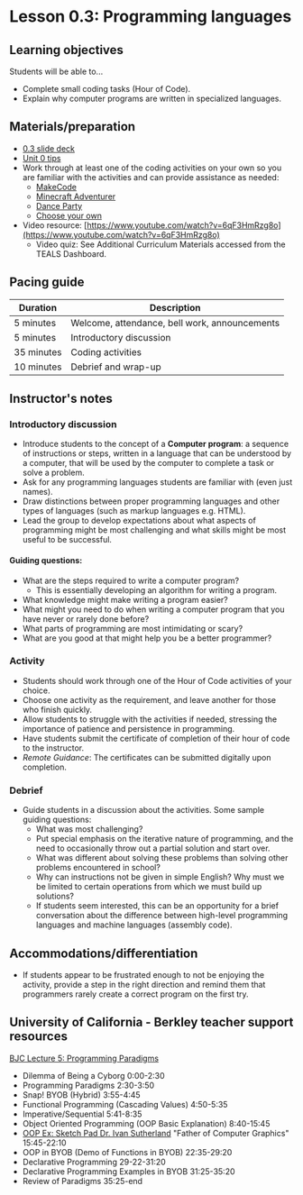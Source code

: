 # Lesson 0.3: Programming languages

## Learning objectives

Students will be able to...

* Complete small coding tasks (Hour of Code).
* Explain why computer programs are written in specialized languages.

## Materials/preparation

* [0.3 slide deck](https://github.com/TEALSK12/introduction-to-computer-science/raw/master/slidedecks/TEALS%20SNAP%200.3.pptx)
* [Unit 0 tips](unit_0_tips.md)
* Work through at least one of the coding activities on your own so you are familiar with the activities and can provide assistance as needed:
  * [MakeCode](https://arcade.makecode.com/hour-of-code)
  * [Minecraft Adventurer](https://studio.code.org/s/mc/stage/1/puzzle/1)
  * [Dance Party](https://studio.code.org/s/dance-2019/lessons/1/levels/1)
  * [Choose your own](https://hourofcode.com/us/learn)
* Video resource: [https://www.youtube.com/watch?v=6qF3HmRzg8o](https://www.youtube.com/watch?v=6qF3HmRzg8o)
  * Video quiz: See Additional Curriculum Materials accessed from the TEALS Dashboard.

## Pacing guide

| Duration   | Description                                   |
| --------- | -------------------------------------------- |
| 5 minutes  | Welcome, attendance, bell work, announcements |
| 5 minutes  | Introductory discussion                       |
| 35 minutes | Coding activities                             |
| 10 minutes | Debrief and wrap-up                           |

## Instructor's notes

### Introductory discussion

* Introduce students to the concept of a **Computer program**: a sequence of instructions or steps, written in a language that can be understood by a computer, that will be used by the computer to complete a task or solve a problem.
* Ask for any programming languages students are familiar with (even just names).
* Draw distinctions between proper programming languages and other types of languages (such as markup languages e.g. HTML).
* Lead the group to develop expectations about what aspects of programming might be most challenging and what skills might be most useful to be successful.

#### Guiding questions:
  * What are the steps required to write a computer program?
    * This is essentially developing an algorithm for writing a program.
  * What knowledge might make writing a program easier?
  * What might you need to do when writing a computer program that you have never or rarely done before?
  * What parts of programming are most intimidating or scary?
  * What are you good at that might help you be a better programmer?

### Activity

* Students should work through one of the Hour of Code activities of your choice.
* Choose one activity as the requirement, and leave another for those who finish quickly.
* Allow students to struggle with the activities if needed, stressing the importance of patience and persistence in programming.
* Have students submit the certificate of completion of their hour of code to the instructor.
* _Remote Guidance_: The certificates can be submitted digitally upon completion.

### Debrief

* Guide students in a discussion about the activities. Some sample guiding questions:
  * What was most challenging?
  * Put special emphasis on the iterative nature of programming, and the need to occasionally throw out a partial solution and start over.
  * What was different about solving these problems than solving other problems encountered in school?
  * Why can instructions not be given in simple English? Why must we be limited to certain operations from which we must build up solutions?
  * If students seem interested, this can be an opportunity for a brief conversation about the difference between high-level programming languages and machine languages (assembly code).

## Accommodations/differentiation

* If students appear to be frustrated enough to not be enjoying the activity, provide a step in the right direction and remind them that programmers rarely create a correct program on the first try.

## University of California - Berkley teacher support resources

[BJC Lecture 5: Programming Paradigms](https://www.youtube.com/watch?v=_4ScHcLvQnw)

* Dilemma of Being a Cyborg 0:00-2:30
* Programming Paradigms 2:30-3:50
* Snap! BYOB (Hybrid) 3:55-4:45
* Functional Programming (Cascading Values) 4:50-5:35
* Imperative/Sequential 5:41-8:35
* Object Oriented Programming (OOP Basic Explanation) 8:40-15:45
* [OOP Ex: Sketch Pad Dr. Ivan Sutherland](http://www.youtube.com/watch?v=_4ScHcLvQnw&t=15m45s) "Father of Computer Graphics" 15:45-22:10
* OOP in BYOB (Demo of Functions in BYOB) 22:35-29:20
* Declarative Programming 29-22-31:20
* Declarative Programming Examples in BYOB 31:25-35:20
* Review of Paradigms 35:25-end

